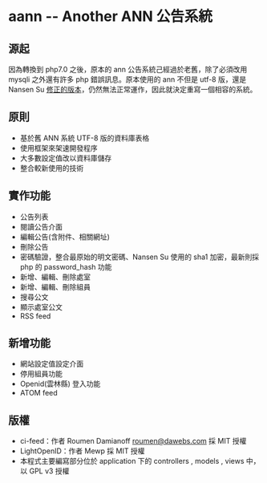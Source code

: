 # aann -- Another ANN 公告系統
## 源起
因為轉換到 php7.0 之後，原本的 ann 公告系統己經過於老舊，除了必須改用 mysqli 之外還有許多 php 錯誤訊息。原本使用的 ann 不但是 utf-8 版，還是 Nansen Su [修正的版本](https://bitbucket.org/nansenat16/ann)，仍然無法正常運作，因此就決定重寫一個相容的系統。
## 原則
* 基於舊 ANN 系統 UTF-8 版的資料庫表格
* 使用框架來架速開發程序
* 大多數設定值改以資料庫儲存
* 整合較新使用的技術
## 實作功能
* 公告列表
* 閱讀公告介面
* 編輯公告(含附件、相關網址)
* 刪除公告
* 密碼驗證，整合最原始的明文密碼、Nansen Su 使用的 sha1 加密，最新則採 php 的 password_hash 功能
* 新增、編輯、刪除處室
* 新增、編輯、刪除組員
* 搜尋公文
* 顯示處室公文
* RSS feed
## 新增功能
* 網站設定值設定介面
* 停用組員功能
* Openid(雲林縣) 登入功能
* ATOM feed
## 版權
* ci-feed：作者 Roumen Damianoff <roumen@dawebs.com> 採 MIT 授權
* LightOpenID：作者 Mewp 採 MIT 授權
* 本程式主要編寫部分位於 application 下的 controllers , models , views 中，以 GPL v3 授權